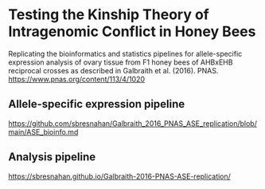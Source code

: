 # Testing the Kinship Theory of Intragenomic Conflict in Honey Bees
Replicating the bioinformatics and statistics pipelines for allele-specific expression analysis of ovary tissue from F1 honey bees of AHBxEHB reciprocal crosses as described in Galbraith et al. (2016). PNAS. https://www.pnas.org/content/113/4/1020

## Allele-specific expression pipeline
https://github.com/sbresnahan/Galbraith_2016_PNAS_ASE_replication/blob/main/ASE_bioinfo.md

## Analysis pipeline
https://sbresnahan.github.io/Galbraith-2016-PNAS-ASE-replication/

